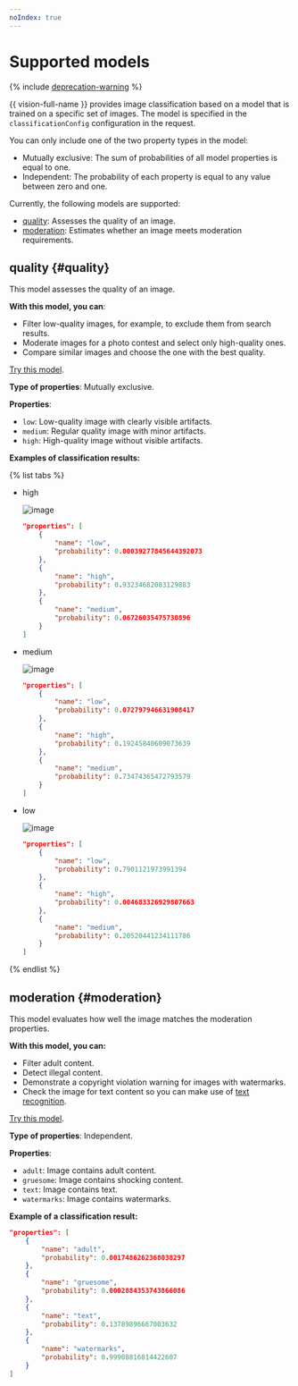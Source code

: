 ```yaml
---
noIndex: true
---
```


# Supported models

{% include [deprecation-warning](../../../_includes/vision/deprecation-warning.md) %}

{{ vision-full-name }} provides image classification based on a model that is trained on a specific set of images. The model is specified in the `classificationConfig` configuration in the request.

You can only include one of the two property types in the model:

* Mutually exclusive: The sum of probabilities of all model properties is equal to one.
* Independent: The probability of each property is equal to any value between zero and one.

Currently, the following models are supported:

* [quality](#quality): Assesses the quality of an image.
* [moderation](#moderation): Estimates whether an image meets moderation requirements.

## quality {#quality}

This model assesses the quality of an image.

**With this model, you can**:

* Filter low-quality images, for example, to exclude them from search results.
* Moderate images for a photo contest and select only high-quality ones.
* Compare similar images and choose the one with the best quality.

[Try this model](../../operations/classification/quality.md).

**Type of properties**: Mutually exclusive.

**Properties**:

* `low`: Low-quality image with clearly visible artifacts.
* `medium`: Regular quality image with minor artifacts.
* `high`: High-quality image without visible artifacts.

**Examples of classification results:**

{% list tabs %}

- high

  ![image](../../../_assets/vision/high.jpg)

  ```json
  "properties": [
      {
          "name": "low",
          "probability": 0.00039277845644392073
      },
      {
          "name": "high",
          "probability": 0.93234682083129883
      },
      {
          "name": "medium",
          "probability": 0.06726035475730896
      }
  ]
  ```

- medium

  ![image](../../../_assets/vision/medium.jpg)

  ```json
  "properties": [
      {
          "name": "low",
          "probability": 0.072797946631908417
      },
      {
          "name": "high",
          "probability": 0.19245840609073639
      },
      {
          "name": "medium",
          "probability": 0.73474365472793579
      }
  ]
  ```

- low

  ![image](../../../_assets/vision/low.jpg)

  ```json
  "properties": [
      {
          "name": "low",
          "probability": 0.7901121973991394
      },
      {
          "name": "high",
          "probability": 0.004683326929807663
      },
      {
          "name": "medium",
          "probability": 0.20520441234111786
      }
  ]
  ```

{% endlist %}

## moderation {#moderation}

This model evaluates how well the image matches the moderation properties.

**With this model, you can:**

* Filter adult content.
* Detect illegal content.
* Demonstrate a copyright violation warning for images with watermarks.
* Check the image for text content so you can make use of [text recognition](../ocr/index.md).

[Try this model](../../operations/classification/moderation.md).

**Type of properties**: Independent.

**Properties**:

* `adult`: Image contains adult content.
* `gruesome`: Image contains shocking content.
* `text`: Image contains text.
* `watermarks`: Image contains watermarks.

**Example of a classification result:**

```json
"properties": [
    {
        "name": "adult",
        "probability": 0.0017486262368038297
    },
    {
        "name": "gruesome",
        "probability": 0.0002884353743866086
    },
    {
        "name": "text",
        "probability": 0.13789896667003632
    },
    {
        "name": "watermarks",
        "probability": 0.99908816814422607
    }
]
```